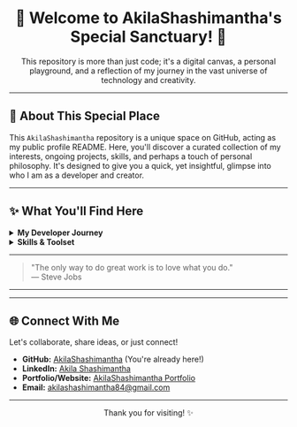 

<h1 align="center">🌟 Welcome to AkilaShashimantha's Special Sanctuary! 🌟</h1>

<p align="center">
  This repository is more than just code; it's a digital canvas, a personal playground, and a reflection of my journey in the vast universe of technology and creativity.
</p>

---

## 🚀 About This Special Place

This `AkilaShashimantha` repository is a unique space on GitHub, acting as my public profile README. Here, you'll discover a curated collection of my interests, ongoing projects, skills, and perhaps a touch of personal philosophy. It's designed to give you a quick, yet insightful, glimpse into who I am as a developer and creator.

---

## ✨ What You'll Find Here

<details>
  <summary><b>My Developer Journey</b></summary>
  <br>
  <p>
    Embarking on the path of a developer has been a thrilling adventure. From my first "Hello World" to architecting complex systems, every line of code tells a story of learning, problem-solving, and continuous growth. I'm passionate about building innovative solutions and contributing to the open-source community.
  </p>
</details>

<details>
  <summary><b>Skills & Toolset</b></summary>
  <br>
  <p>
    I thrive on learning and adapting to new technologies. My core toolkit includes:
  </p>
  <ul>
    <li><b>Languages:</b> JavaScript (ES6+), Python, Java, Go</li>
    <li><b>Frameworks:</b> React, Angular, Vue.js, Node.js, Django, Flask, <b>Flutter </b></li>
    <li><b>Databases:</b> PostgreSQL, MongoDB, MySQL, Redis</li>
    <li><b>Cloud & DevOps:</b> AWS, Docker, Kubernetes, Git, CI/CD</li>
    <li><b>Other:</b> RESTful APIs, GraphQL, Agile Methodologies, UI/UX Principles</li>
  </ul>
</details>

---

> "The only way to do great work is to love what you do."
> <br>— Steve Jobs

---

---

## 🌐 Connect With Me

Let's collaborate, share ideas, or just connect!

* **GitHub:** [AkilaShashimantha](https://github.com/AkilaShashimantha) (You're already here!)
* **LinkedIn:** [Akila Shashimantha](https://www.linkedin.com/in/akila-shashimantha-a44a72360/)
* **Portfolio/Website:** [AkilaShashimantha Portfolio](https://akilashashimantha.free.nf/?i=1)
* **Email:** [akilashashimantha84@gmail.com](mailto:akilashashimantha84@gmail.com)

---

<p align="center">
  Thank you for visiting! ✨
</p>
